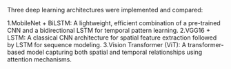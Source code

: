 Three deep learning architectures were implemented and compared:

1.MobileNet + BiLSTM: A lightweight, efficient combination of a pre-trained CNN and a bidirectional LSTM for temporal pattern learning.
2.VGG16 + LSTM: A classical CNN architecture for spatial feature extraction followed by LSTM for sequence modeling.
3.Vision Transformer (ViT): A transformer-based model capturing both spatial and temporal relationships using attention mechanisms.
